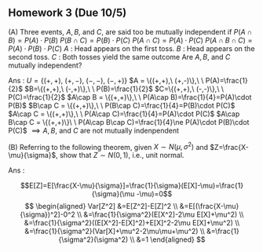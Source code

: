 ## Homework 3 (Due 10/5)
(A) 
Three events, $A, B,$ and $C$, are said too be mutually independent if
$P(A\cap B)=P(A)\cdot P(B)$
$P(B\cap C)=P(B)\cdot P(C)$
$P(A\cap C)=P(A)\cdot P(C)$
$P(A\cap B\cap C)=P(A)\cdot P(B)\cdot P(C)$
$A$ : Head appears on the first toss.
$B$ : Head appears on the second toss.
$C$ : Both tosses yield the same outcome
Are $A, B,$ and $C$ mutually independent?

Ans :
$U=\{(+,+),\ (+,-),\ (-,-),\ (-,+)\}$
$A = \{(+,+),\ (+,-)\},\ \  P(A)=\frac{1}{2}$
$B=\{(+,+),\ (-,+)\},\ \ P(B)=\frac{1}{2}$
$C=\{(+,+),\ (-,-)\},\ \ P(C)=\frac{1}{2}$
$A\cap B = \{(+,+)\},\ \ P(A\cap B)=\frac{1}{4}=P(A)\cdot P(B)$
$B\cap C = \{(+,+)\},\ \ P(B\cap C)=\frac{1}{4}=P(B)\cdot P(C)$
$A\cap C = \{(+,+)\},\ \ P(A\cap C)=\frac{1}{4}=P(A)\cdot P(C)$
$A\cap B\cap C = \{(+,+)\}\ \ P(A\cap B\cap C)=\frac{1}{4}\ne P(A)\cdot P(B)\cdot P(C)$ 
$\implies A, B,$ and $C$ are not mutually indenpendent


(B)
Referring to the following theorem, given $X\sim N(\mu,\sigma ^2)$ and $Z=\frac{X-\mu}{\sigma}$, show that $Z\sim N(0,1)$, i.e., unit normal.

Ans :

$$E[Z]=E[\frac{X-\mu}{\sigma}]=\frac{1}{\sigma}(E[X]-\mu)=\frac{1}{\sigma}(\mu -\mu)=0$$
$$
\begin{aligned}
Var[Z^2]
&=E[Z^2]-E[Z]^2 \\
&=E[(\frac{X-\mu}{\sigma})^2]-0^2 \\
&=\frac{1}{\sigma^2}(E[X^2]-2\mu E[X]+\mu^2) \\
&=\frac{1}{\sigma^2}((E[X^2]-E[X]^2)+E[X]^2-2\mu E[X]+\mu^2) \\
&=\frac{1}{\sigma^2}(Var[X]+\mu^2-2\mu\mu+\mu^2) \\
&=\frac{1}{\sigma^2}(\sigma^2) \\
&=1
\end{aligned}
$$